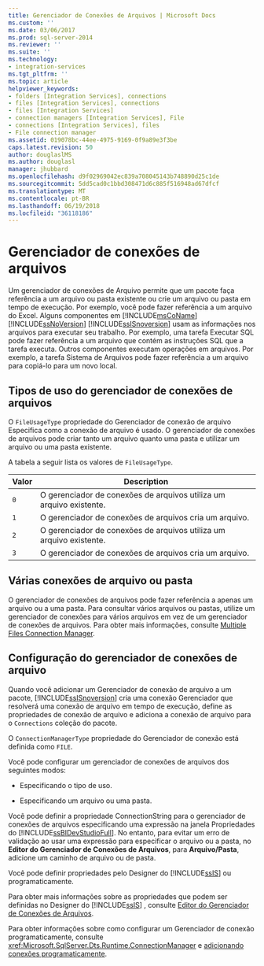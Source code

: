 ```yaml
---
title: Gerenciador de Conexões de Arquivos | Microsoft Docs
ms.custom: ''
ms.date: 03/06/2017
ms.prod: sql-server-2014
ms.reviewer: ''
ms.suite: ''
ms.technology:
- integration-services
ms.tgt_pltfrm: ''
ms.topic: article
helpviewer_keywords:
- folders [Integration Services], connections
- files [Integration Services], connections
- files [Integration Services]
- connection managers [Integration Services], File
- connections [Integration Services], files
- File connection manager
ms.assetid: 019078bc-44ee-4975-9169-0f9a89e3f3be
caps.latest.revision: 50
author: douglaslMS
ms.author: douglasl
manager: jhubbard
ms.openlocfilehash: d9f02969042ec839a708045143b748890d25c1de
ms.sourcegitcommit: 5dd5cad0c1bbd308471d6c885f516948ad67dfcf
ms.translationtype: MT
ms.contentlocale: pt-BR
ms.lasthandoff: 06/19/2018
ms.locfileid: "36118186"
---
```

# <a name="file-connection-manager"></a>Gerenciador de conexões de arquivos
  Um gerenciador de conexões de Arquivo permite que um pacote faça referência a um arquivo ou pasta existente ou crie um arquivo ou pasta em tempo de execução. Por exemplo, você pode fazer referência a um arquivo do Excel. Alguns componentes em [!INCLUDE[msCoName](../../includes/msconame-md.md)] [!INCLUDE[ssNoVersion](../../includes/ssnoversion-md.md)] [!INCLUDE[ssISnoversion](../../includes/ssisnoversion-md.md)] usam as informações nos arquivos para executar seu trabalho. Por exemplo, uma tarefa Executar SQL pode fazer referência a um arquivo que contém as instruções SQL que a tarefa executa. Outros componentes executam operações em arquivos. Por exemplo, a tarefa Sistema de Arquivos pode fazer referência a um arquivo para copiá-lo para um novo local.  
  
## <a name="usage-types-of-the-file-connection-manager"></a>Tipos de uso do gerenciador de conexões de arquivos  
 O `FileUsageType` propriedade do Gerenciador de conexão de arquivo Especifica como a conexão de arquivo é usado. O gerenciador de conexões de arquivos pode criar tanto um arquivo quanto uma pasta e utilizar um arquivo ou uma pasta existente.  
  
 A tabela a seguir lista os valores de `FileUsageType`.  
  
|Valor|Description|  
|-----------|-----------------|  
|`0`|O gerenciador de conexões de arquivos utiliza um arquivo existente.|  
|`1`|O gerenciador de conexões de arquivos cria um arquivo.|  
|`2`|O gerenciador de conexões de arquivos utiliza um arquivo existente.|  
|`3`|O gerenciador de conexões de arquivos cria um arquivo.|  
  
## <a name="multiple-file-or-folder-connections"></a>Várias conexões de arquivo ou pasta  
 O gerenciador de conexões de arquivos pode fazer referência a apenas um arquivo ou a uma pasta. Para consultar vários arquivos ou pastas, utilize um gerenciador de conexões para vários arquivos em vez de um gerenciador de conexões de arquivos. Para obter mais informações, consulte [Multiple Files Connection Manager](multiple-files-connection-manager.md).  
  
## <a name="configuration-of-the-file-connection-manager"></a>Configuração do gerenciador de conexões de arquivo  
 Quando você adicionar um Gerenciador de conexão de arquivo a um pacote, [!INCLUDE[ssISnoversion](../../includes/ssisnoversion-md.md)] cria uma conexão Gerenciador que resolverá uma conexão de arquivo em tempo de execução, define as propriedades de conexão de arquivo e adiciona a conexão de arquivo para o `Connections` coleção do pacote.  
  
 O `ConnectionManagerType` propriedade do Gerenciador de conexão está definida como `FILE`.  
  
 Você pode configurar um gerenciador de conexões de arquivos dos seguintes modos:  
  
-   Especificando o tipo de uso.  
  
-   Especificando um arquivo ou uma pasta.  
  
 Você pode definir a propriedade ConnectionString para o gerenciador de conexões de arquivos especificando uma expressão na janela Propriedades do [!INCLUDE[ssBIDevStudioFull](../../includes/ssbidevstudiofull-md.md)]. No entanto, para evitar um erro de validação ao usar uma expressão para especificar o arquivo ou a pasta, no **Editor do Gerenciador de Conexões de Arquivos**, para **Arquivo/Pasta**, adicione um caminho de arquivo ou de pasta.  
  
 Você pode definir propriedades pelo Designer do [!INCLUDE[ssIS](../../includes/ssis-md.md)] ou programaticamente.  
  
 Para obter mais informações sobre as propriedades que podem ser definidas no Designer do [!INCLUDE[ssIS](../../includes/ssis-md.md)] , consulte [Editor do Gerenciador de Conexões de Arquivos](../file-connection-manager-editor.md).  
  
 Para obter informações sobre como configurar um Gerenciador de conexão programaticamente, consulte <xref:Microsoft.SqlServer.Dts.Runtime.ConnectionManager> e [adicionando conexões programaticamente](../building-packages-programmatically/adding-connections-programmatically.md).  
  
  